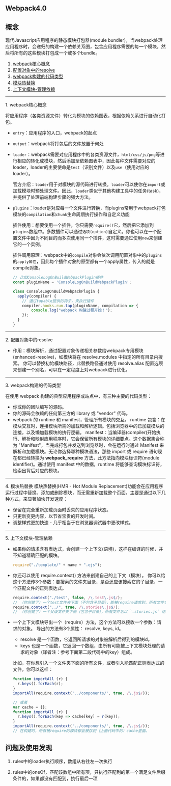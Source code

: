 ## Webpack4.0


## 概念

现代Javascript应用程序的静态模块打包器(module bundler)，当webpack处理应用程序时，会递归的构建一个依赖关系图，包含应用程序需要的每一个模块，然后将所有的这些模块打包成一个或多个bundle。



1. [webpack核心概念](#1)
2. [配置对象中的resolve](#resolve)
3. [webpack构建的代码类型](#codeType)
4. [模块热替换](#hmr)
5. [上下文模块-管理依赖](#require)

---
<a name="1">1. webpack核心概念</a>

将应用程序（各类资源文件）转化为模块的依赖图表，根据依赖关系进行自动化打包。

* `entry`：应用程序的入口，webpack的起点
* `output`：webpack将打包后的文件放置于何处
* `loader`：webpack需要对应用程序中的各类资源文件，`html/css/js/png`等进行相应的转化成模块，然后添加至依赖图表中，因此每种文件需要对应的loader，loader的主要使命是`test`（识别文件）以及`use`（使用对应的loader）。
  
  官方介绍：`loader`用于对模块的源代码进行转换。`loader`可以使你在`import`或加载模块时预处理文件。因此，`loader`类似于其他构建工具中的任务(task)，并提供了处理前端构建步骤的强大方法。

* `plugins`：loader是对应每一个文件进行转换，而plugins常用于webpack打包模块的`compilation`和`chunk`生命周期执行操作和自定义功能

  插件使用：想要使用一个插件，你只需要`require()`它，然后把它添加到`plugins`数组中。多数插件可以通过`选项(option)`自定义。你也可以在一个配置文件中因为不同目的而多次使用同一个插件，这时需要通过使用`new`来创建它的一个实例。

  插件调用原理：webpack中的`compile`对象会依次调用配置对象中的`plugins`的`apply属性`，因此每个插件对象的原型都有一个apply属性，传入的就是compile对象。

  ```javascript
  // 比如ConsoleLogOnBuildWebpackPlugin插件
  const pluginName = 'ConsoleLogOnBuildWebpackPlugin';

  class ConsoleLogOnBuildWebpackPlugin {
    apply(compiler) {
      // 通过tapable提供的钩子，来执行插件
      compiler.hooks.run.tap(pluginName, compilation => {
          console.log("webpack 构建过程开始！");
      });
    }
  }
  ```



---
<a name="resolve">2. 配置对象中的resolve</a>

* 作用：模块解析，通过配置对象传递相关参数给webpack专用模块(enhanced-resolve)，如模块将在 resolve.modules 中指定的所有目录内搜索。 你可以替换初始模块路径，此替换路径通过使用 resolve.alias 配置选项来创建一个别名，可以在一定程度上对webpack进行优化。

---
<a name="codeType">3. webpack构建的代码类型</a>

在使用 webpack 构建的典型应用程序或站点中，有三种主要的代码类型：

* 你或你的团队编写的源码。
* 你的源码会依赖的任何第三方的 library 或 "vendor" 代码。
* webpack 的 runtime 和 manifest，管理所有模块的交互。
  runtime 包含：在模块交互时，连接模块所需的加载和解析逻辑。包括浏览器中的已加载模块的连接，以及懒加载模块的执行逻辑。
  manifest：当编译器(compiler)开始执行、解析和映射应用程序时，它会保留所有模块的详细要点。这个数据集合称为 "Manifest"，当完成打包并发送到浏览器时，会在运行时通过 Manifest 来解析和加载模块。无论你选择哪种模块语法，那些 import 或 require 语句现在都已经转换为 __webpack_require__ 方法，此方法指向模块标识符(module identifier)。通过使用 manifest 中的数据，runtime 将能够查询模块标识符，检索出背后对应的模块。

---
<a name="hmr">4. 模块热替换</a>
模块热替换(HMR - Hot Module Replacement)功能会在应用程序运行过程中替换、添加或删除模块，而无需重新加载整个页面。主要是通过以下几种方式，来显著加快开发速度：

* 保留在完全重新加载页面时丢失的应用程序状态。
* 只更新变更内容，以节省宝贵的开发时间。
* 调整样式更加快速 - 几乎相当于在浏览器调试器中更改样式。

---
<a name="require">5. 上下文模块-管理依赖</a>

* 如果你的请求含有表达式，会创建一个上下文(语境)，这样在编译的时候，并不知道精确匹配的模块。
  ```javascript
  require("./template/" + name + ".ejs");
  ```
* 你还可以使用 require.context() 方法来创建自己的上下文（模块）。 你可以给这个方法传3个参数：要搜索的文件夹目录，是否还应该搜索它的子目录，一个匹配文件的正则表达式。
  ```javascript
  require.context("./test", false, /\.test\.js$/);
  // （你创建了）一个test文件夹下面（不包含子目录），能被require请求到，所有文件名以 `.test.js` 结尾的文件形成的上下文（模块）。
  require.context("../", true, /\.stories\.js$/);
  // （你创建了）一个父级文件夹下面（包含子目录），所有文件名以 `.stories.js` 结尾的文件形成的上下文（模块）。
  ```

* 一个上下文模块导出一个（require）方法，这个方法可以接收一个参数：请求的对象。
  导出的方法有3个属性： resolve, keys, id。
  * resolve 是一个函数，它返回所请求的对象被解析后得到的模块id。
  * keys 也是一个函数，它返回一个数组，由所有可能被上下文模块处理的请求的对象（译者注：参考下面第二段代码中的key）组成。

  比如，在你想引入一个文件夹下面的所有文件，或者引入能匹配正则表达式的文件，你可以这样：

  ```javascript
  function importAll (r) {
    r.keys().forEach(r);
  }
  importAll(require.context('../components/', true, /\.js$/));
  
  // 或者
  var cache = {};
  function importAll (r) {
    r.keys().forEach(key => cache[key] = r(key));
  }
  importAll(require.context('../components/', true, /\.js$/));
  // 在构建时，所有被require的模块都会被存到（上面代码中的）cache里面。
  ```



## 问题及使用发现

1. rules中的loader执行顺序，数组从右往左一次执行

2. rules中的oneOf，匹配该数组中所有项，只执行匹配到的第一个满足文件后缀条件的，如果都没有匹配到，执行最后一项